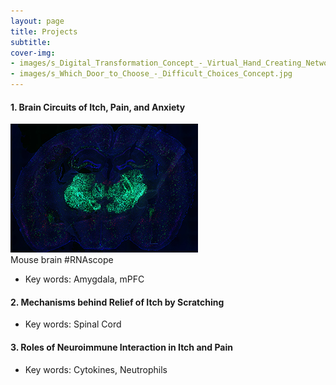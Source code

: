 ```yaml
---
layout: page
title: Projects
subtitle: 
cover-img: 
- images/s_Digital_Transformation_Concept_-_Virtual_Hand_Creating_Network.jpg
- images/s_Which_Door_to_Choose_-_Difficult_Choices_Concept.jpg
---
```


#### 1. Brain Circuits of Itch, Pain, and Anxiety
![brain](images/RNAscope.jpg)  
Mouse brain #RNAscope 
- Key words: Amygdala, mPFC


#### 2. Mechanisms behind Relief of Itch by Scratching
- Key words: Spinal Cord

#### 3. Roles of Neuroimmune Interaction in Itch and Pain
- Key words: Cytokines, Neutrophils
